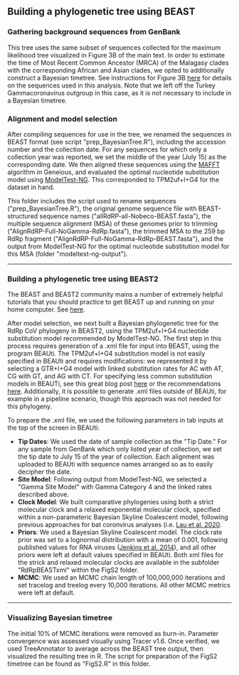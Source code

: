 ## Building a phylogenetic tree using BEAST

### Gathering background sequences from GenBank

This tree uses the same subset of sequences collected for the maximum likelihood tree visualized in Figure 3B of the main text. In order to estimate the time of Most Recent Common Ancestor (MRCA) of the Malagasy clades with the corresponding African and Asian clades, we opted to additionally construct a Bayesian timetree. See instructions for Figure 3B [here](https://github.com/brooklabteam/Mada-Bat-CoV/blob/main/Fig3/Phylo-Tree-Directions.md) for details on the sequences used in this analysis. Note that we left off the Turkey Gammacoronavirus outgroup in this case, as it is not necessary to include in a Bayesian timetree.

### Alignment and model selection

After compiling sequences for use in the tree, we renamed the sequences in BEAST format (see script "prep_BayesianTree.R"), including the accession number and the collection date. For any sequences for which only a collection year was reported, we set the middle of the year (July 15) as the corresponding date. We then aligned these sequences using the [MAFFT](https://mafft.cbrc.jp/alignment/server/) algorithm in Geneious, and evaluated the optimal nucleotide substitution model using [ModelTest-NG](https://github.com/ddarriba/modeltest). This corresponded to TPM2uf+I+G4 for the dataset in hand. 

This folder includes the script used to rename sequences ("prep_BayesianTree.R"), the original genome sequence file with BEAST-structured sequence names ("allRdRP-all-Nobeco-BEAST.fasta"), the multiple sequence alignment (MSA) of these genomes prior to trimming ("AlignRdRP-Full-NoGamma-RdRp.fasta"), the trimmed MSA to the 259 bp RdRp fragment ("AlignRdRP-Full-NoGamma-RdRp-BEAST.fasta"), and the output from ModelTest-NG for the optimal nucleotide substitution model for this MSA (folder "modeltest-ng-output").

---

### Building a phylogenetic tree using BEAST2

The BEAST and BEAST2 community mains a number of extremely helpful tutorials that you should practice to get BEAST up and running on your home computer. See [here](https://taming-the-beast.org/tutorials/). 

After model selection, we next built a Bayesian phylogenetic tree for the RdRp CoV phylogeny in BEAST2, using the TPM2uf+I+G4 nucleotide substitution model recommended by ModelTest-NG. The first step in this process requires generation of a .xml file for input into BEAST, using the program BEAUti. The TPM2uf+I+G4 substitution model is not easily specified in BEAUti and requires modifications: we represented it by selecting a GTR+I+G4 model with linked substitution rates for AC with AT, CG with GT, and AG with CT.  For specifying less common substitution models in BEAUTi, see this great blog post [here](https://justinbagley.rbind.io/2016/10/11/setting-dna-substitution-models-beast/) or the recommendations [here](https://groups.google.com/g/ggplot2/c/H50aGubqt2U). Additionally, it is possible to generate .xml files outside of BEAUti, for example in a pipeline scenario, though this approach was not needed for this phylogeny.

To prepare the .xml file, we used the following parameters in tab inputs at the top of the screen in BEAUti:
 - **Tip Dates**: We used the date of sample collection as the "Tip Date." For any sample from GenBank which only listed year of collection, we set the tip date to July 15 of the year of collection. Each alignment was uploaded to BEAUti with sequence names arranged so as to easily decipher the date.
 - **Site Model**: Following output from ModelTest-NG, we selected a "Gamma Site Model" with Gamma Category 4 and the linked rates described above.
- **Clock Model**: We built comparative phylogenies using  both a strict molecular clock and a relaxed exponential molecular clock, specified within a non-parameteric Bayesian Skyline Coalescent model, following previous approaches for bat coronvirus analyses (i.e. [Lau et al. 2020](https://journals.asm.org/doi/full/10.1128/JVI.02219-09).
- **Priors**: We used a Bayesian Skyline Coalescent model. The clock rate prior was set to a lognormal distribution with a mean of 0.001, following published values for RNA viruses ([Jenkins et al. 2014](https://link.springer.com/article/10.1007/s00239-001-0064-3)), and all other priors were left at default values specified in BEAUti. Both xml files for the strick and relaxed molecular clocks are available in the subfolder "RdRpBEASTxml" within the FigS2 folder.
- **MCMC**: We used an MCMC chain length of 100,000,000 iterations and set tracelog and treelog every 10,000 iterations. All other MCMC metrics were left at default. 

---

### Visualizing Bayesian timetree

The initial 10% of MCMC iterations were removed as burn-in. Parameter convergence was assessed visually using Tracer v1.6. Once verified, we used TreeAnnotator to average across the BEAST tree output, then visualized the resulting tree in R. The script for preparation of the FigS2 timetree can be found as "FigS2.R" in this folder. 

